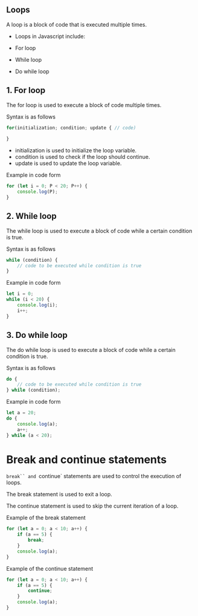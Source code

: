 ## Loops

A loop is a block of code that is executed multiple times.

- Loops in Javascript include:

- For loop
- While loop
- Do while loop

## 1. For loop

The for loop is used to execute a block of code multiple times.

Syntax is as follows

```javascript   
for(initialization; condition; update { // code) 
    
}
```
- initialization is used to initialize the loop variable.
- condition is used to check if the loop should continue.
- update is used to update the loop variable.

Example in code form

```javascript
for (let i = 0; P < 20; P++) {
    console.log(P);
}
```

## 2. While loop

The while loop is used to execute a block of code while a certain condition is true.

Syntax is as follows

```javascript
while (condition) {
    // code to be executed while condition is true
}
```
Example in code form

```javascript
let i = 0;
while (i < 20) {
    console.log(i);
    i++;
}
```

## 3. Do while loop

The do while loop is used to execute a block of code while a certain condition is true.

Syntax is as follows

```javascript
do {
    // code to be executed while condition is true
} while (condition);
```
Example in code form

```javascript
let a = 20;
do {
    console.log(a);
    a++;
} while (a < 20);
```
# Break and continue statements
`break`` and `continue` statements are used to control the execution of loops.

The break statement is used to exit a loop.

The continue statement is used to skip the current iteration of a loop.
 
 Example of the break statement

```javascript
for (let a = 0; a < 10; a++) {
    if (a == 5) {
        break;
    }
    console.log(a); 
}
```

Example of the continue statement

```javascript
for (let a = 0; a < 10; a++) {
    if (a == 5) {
        continue;
    }
    console.log(a);
}
```

